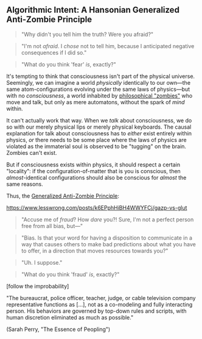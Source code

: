 ## Algorithmic Intent: A Hansonian Generalized Anti-Zombie Principle

> "Why didn't you tell him the truth? Were you afraid?"

> "I'm not _afraid_. I _chose_ not to tell him, because I anticipated negative consequences if I did so."

> "What do you think 'fear' _is_, exactly?"

It's tempting to think that consciousness isn't part of the physical universe. Seemingly, we can imagine a world _physically_ identically to our own—the same atom-configurations evolving under the same laws of physics—but with no _consciousness_, a world inhabited by [philosophical "zombies"](https://www.lesswrong.com/posts/fdEWWr8St59bXLbQr/zombies-zombies) who move and talk, but only as mere automatons, without the spark of _mind_ within.

It can't actually work that way. When we _talk_ about consciousness, we do so with our merely physical lips or merely physical keyboards. The causal explanation for talk about consciousness has to _either_ exist entirely within physics, _or_ there needs to be some place where the laws of physics are violated as the immaterial soul is observed to be "tugging" on the brain. Zombies can't exist.

But if consciousness exists within physics, it should respect a certain "locality": if the configuration-of-matter that is you is conscious, then _almost_-identical configurations should also be conscious for _almost_ the same reasons. 


Thus, the [Generalized Anti-Zombie Principle](https://www.lesswrong.com/posts/kYAuNJX2ecH2uFqZ9/the-generalized-anti-zombie-principle):







https://www.lesswrong.com/posts/k6EPphHiBH4WWYFCj/gazp-vs-glut



> "Accuse me of _fraud_? How _dare_ you?! Sure, I'm not a perfect person free from all bias, but—"

> "Bias. Is that your word for having a disposition to communicate in a way that causes others to make bad predictions about what you have to offer, in a direction that moves resources towards you?"

> "Uh. I suppose."

> "What do you think 'fraud' _is_, exactly?"

[follow the improbability]


"The bureaucrat, police officer, teacher, judge, or cable television company representative functions as [...], not as a co-modeling and fully interacting person. His behaviors are governed by top-down rules and scripts, with human discretion eliminated as much as possible."

(Sarah Perry, "The Essence of Peopling")
